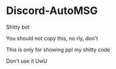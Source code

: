 # Discord-AutoMSG
Shitty bot

You should not copy this, no rly, don't

This is only for showing ppl my shitty code

Don't use it UwU

